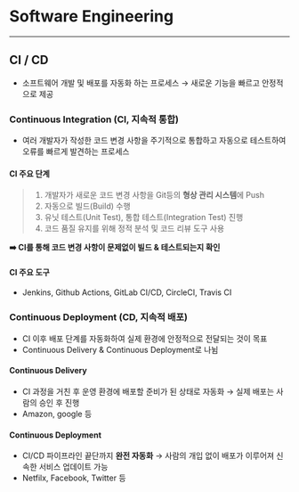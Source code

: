 # Software Engineering

---
## CI / CD
- 소프트웨어 개발 및 배포를 자동화 하는 프로세스 &rarr; 새로운 기능을 빠르고 안정적으로 제공

### Continuous Integration (CI, 지속적 통합)
- 여러 개발자가 작성한 코드 변경 사항을 주기적으로 통합하고 자동으로 테스트하여 오류를 빠르게 발견하는 프로세스

#### **CI 주요 단계**
> 1. 개발자가 새로운 코드 변경 사항을 Git등의 **형상 관리 시스템**에 Push
> 2. 자동으로 빌드(Build) 수행
> 3. 유닛 테스트(Unit Test), 통합 테스트(Integration Test) 진행
> 4. 코드 품질 유지를 위해 정적 분석 및 코드 리뷰 도구 사용

**➡️ CI를 통해 코드 변경 사항이 문제없이 빌드 & 테스트되는지 확인**

#### CI 주요 도구 
- Jenkins, Github Actions, GitLab CI/CD, CircleCI, Travis CI

### Continuous Deployment (CD, 지속적 배포)
- CI 이후 배포 단계를 자동화하여 실제 환경에 안정적으로 전달되는 것이 목표
- Continuous Delivery & Continuous Deployment로 나뉨

#### Continuous Delivery 
- CI 과정을 거친 후 운영 환경에 배포할 준비가 된 상태로 자동화 &rarr; 실제 배포는 사람의 승인 후 진행
- Amazon, google 등

#### Continuous Deployment
- CI/CD 파이프라인 끝단까지 **완전 자동화** &rarr; 사람의 개입 없이 배포가 이루어져 신속한 서비스 업데이트 가능
- Netfilx, Facebook, Twitter 등

